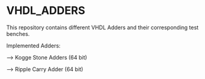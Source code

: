 # VHDL_ADDERS
This repository contains different VHDL Adders and their corresponding test benches. 



Implemented Adders: 

--> Kogge Stone Adders (64 bit)

--> Ripple Carry Adder (64 bit)
